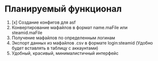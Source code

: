 # Планируемый функционал
1. [x] Создание конфигов для asf
2. Конвертирование мафайлов в формат name.maFile или steamid.maFile
3. Получение мафайлов по определенным логинам
4. Экспорт данных из мафайлов .csv в формате login:steamid (Удобно будет вставлять в таблицу с аккаунтами)
5. Удобный, красивый, минималистичный интерфейс
